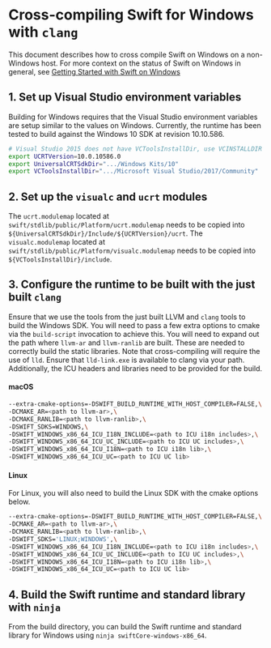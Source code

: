 # Cross-compiling Swift for Windows with `clang`

This document describes how to cross compile Swift on Windows on a non-Windows
host. For more context on the status of Swift on Windows in general, see
[Getting Started with Swift on Windows](./Windows.md)

## 1. Set up Visual Studio environment variables
Building for Windows requires that the Visual Studio environment variables are
setup similar to the values on Windows. Currently, the runtime has been tested
to build against the Windows 10 SDK at revision 10.10.586.

```bash
# Visual Studio 2015 does not have VCToolsInstallDir, use VCINSTALLDIR's value
export UCRTVersion=10.0.10586.0
export UniversalCRTSdkDir=".../Windows Kits/10"
export VCToolsInstallDir=".../Microsoft Visual Studio/2017/Community"
```

## 2. Set up the `visualc` and `ucrt` modules
The `ucrt.modulemap` located at
`swift/stdlib/public/Platform/ucrt.modulemap` needs to be copied into
`${UniversalCRTSdkDir}/Include/${UCRTVersion}/ucrt`. The `visualc.modulemap`
located at `swift/stdlib/public/Platform/visualc.modulemap` needs to be copied
into `${VCToolsInstallDir}/include`.

## 3. Configure the runtime to be built with the just built `clang`
Ensure that we use the tools from the just built LLVM and `clang` tools to 
build the Windows SDK. You will need to pass a few extra options to cmake via
the `build-script` invocation to achieve this. You will need to expand out the
path where `llvm-ar` and `llvm-ranlib` are built. These are needed to correctly
build the static libraries. Note that cross-compiling will require the use of
`lld`. Ensure that `lld-link.exe` is available to clang via your path.
Additionally, the ICU headers and libraries need to be provided for the build.

#### macOS

```bash
--extra-cmake-options=-DSWIFT_BUILD_RUNTIME_WITH_HOST_COMPILER=FALSE,\
-DCMAKE_AR=<path to llvm-ar>,\
-DCMAKE_RANLIB=<path to llvm-ranlib>,\
-DSWIFT_SDKS=WINDOWS,\
-DSWIFT_WINDOWS_x86_64_ICU_I18N_INCLUDE=<path to ICU i18n includes>,\
-DSWIFT_WINDOWS_x86_64_ICU_UC_INCLUDE=<path to ICU UC includes>,\
-DSWIFT_WINDOWS_x86_64_ICU_I18N=<path to ICU i18n lib>,\
-DSWIFT_WINDOWS_x86_64_ICU_UC=<path to ICU UC lib>
```

#### Linux

For Linux, you will also need to build the Linux SDK with the cmake options
below.

```bash
--extra-cmake-options=-DSWIFT_BUILD_RUNTIME_WITH_HOST_COMPILER=FALSE,\
-DCMAKE_AR=<path to llvm-ar>,\
-DCMAKE_RANLIB=<path to llvm-ranlib>,\
-DSWIFT_SDKS='LINUX;WINDOWS',\
-DSWIFT_WINDOWS_x86_64_ICU_I18N_INCLUDE=<path to ICU i18n includes>,\
-DSWIFT_WINDOWS_x86_64_ICU_UC_INCLUDE=<path to ICU UC includes>,\
-DSWIFT_WINDOWS_x86_64_ICU_I18N=<path to ICU i18n lib>,\
-DSWIFT_WINDOWS_x86_64_ICU_UC=<path to ICU UC lib>
```

## 4. Build the Swift runtime and standard library with `ninja`
From the build directory, you can build the Swift runtime and standard library
for Windows using `ninja swiftCore-windows-x86_64`.
